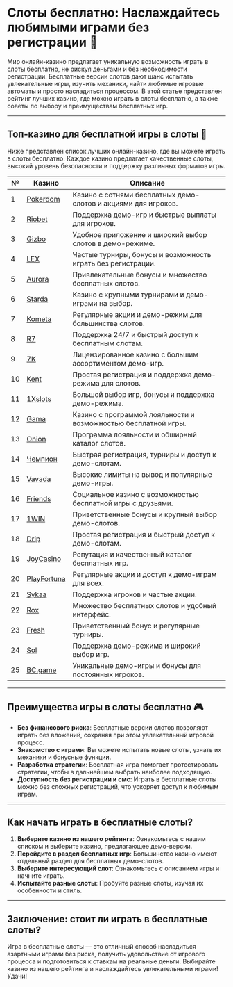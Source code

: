 # Слоты бесплатно: Наслаждайтесь любимыми играми без регистрации 🎰

Мир онлайн-казино предлагает уникальную возможность играть в слоты бесплатно, не рискуя деньгами и без необходимости регистрации. Бесплатные версии слотов дают шанс испытать увлекательные игры, изучить механики, найти любимые игровые автоматы и просто насладиться процессом. В этой статье представлен рейтинг лучших казино, где можно играть в слоты бесплатно, а также советы по выбору и преимуществам бесплатных игр.

---

## Топ-казино для бесплатной игры в слоты 🎰

Ниже представлен список лучших онлайн-казино, где вы можете играть в слоты бесплатно. Каждое казино предлагает качественные слоты, высокий уровень безопасности и поддержку различных форматов игры.

| №  | Казино      | Описание                                                   |
|----|-------------|------------------------------------------------------------|
| 1  | [Pokerdom](https://brandplay.link/4k77v2yx) | Казино с сотнями бесплатных демо-слотов и акциями для игроков. |
| 2  | [Riobet](https://brandplay.link/7xBLTPyj) | Поддержка демо-игр и быстрые выплаты для игроков. |
| 3  | [Gizbo](https://brandplay.link/bprXw4YV) | Удобное приложение и широкий выбор слотов в демо-режиме. |
| 4  | [LEX](https://brandplay.link/zW4hdDFV) | Частые турниры, бонусы и возможность играть без регистрации. |
| 5  | [Aurora](https://10trafic-stat2.com/click/668546556bcc6313411604bd/6766/13032/subaccount) | Привлекательные бонусы и множество бесплатных слотов. |
| 6  | [Starda](https://brandplay.link/fB7xwRFL) | Казино с крупными турнирами и демо-играми на выбор. |
| 7  | [Kometa](https://brandplay.link/8ZymQJV8) | Регулярные акции и демо-режим для большинства слотов. |
| 8  | [R7](https://brandplay.link/bMd3Yjsw) | Поддержка 24/7 и быстрый доступ к бесплатным слотам. |
| 9  | [7K](https://brandplay.link/BvQyFShp) | Лицензированное казино с большим ассортиментом демо-игр. |
| 10 | [Kent](https://brandplay.link/Fv2WP3js) | Простая регистрация и поддержка демо-режима для слотов. |
| 11 | [1Xslots](https://brandplay.link/hSB1khtr) | Большой выбор игр, бонусы и поддержка демо-режима. |
| 12 | [Gama](https://brandplay.link/j6NMKsDz) | Казино с программой лояльности и возможностью бесплатной игры. |
| 13 | [Onion](https://brandplay.link/zBGRVpQ9) | Программа лояльности и обширный каталог слотов. |
| 14 | [Чемпион](https://temon-gter.cfd/go/lRq?p80412p304504pcc44t17455) | Быстрая регистрация, турниры и доступ к демо-слотам. |
| 15 | [Vavada](https://vavadapartner.pro/?promo=ea5c9275-6854-4505-94fc-95ab18221945-linkb2) | Высокие лимиты на вывод и популярные демо-игры. |
| 16 | [Friends](https://gofriends.vc/linkb2) | Социальное казино с возможностью бесплатной игры с друзьями. |
| 17 | [1WIN](https://brandplay.link/smXVpBbG) | Приветственные бонусы и крупный выбор демо-слотов. |
| 18 | [Drip](https://drp-ircp01.com/c07e6a3db) | Простая регистрация и быстрый доступ к демо-слотам. |
| 19 | [JoyCasino](https://rpc30.call2me.pro/?/ru/registration?apkpop=0&partner=p24970p3291217pc98f) | Репутация и качественный каталог бесплатных игр. |
| 20 | [PlayFortuna](https://fortunapromo.net/alt/playfortuna/registration?0dc4a9362a71feb7e3f165fb8e766f70) | Регулярные акции и доступ к демо-играм для всех. |
| 21 | [Sykaa](https://s-two-way.com/?source=linkb2&pid=30697) | Поддержка игроков и частые акции. |
| 22 | [Rox](https://rox-pvwfpjgcxe.com/cb1ee18a5) | Множество бесплатных слотов и удобный интерфейс. |
| 23 | [Fresh](https://fresh-eumwkxwao.com/c3f7b485d) | Приветственный бонус и регулярные турниры. |
| 24 | [Sol](https://sol-mmtdzfbaco.com/cb2415bca) | Поддержка демо-режима и широкий выбор игр. |
| 25 | [BC.game](https://partnerbcgame.com/dcc53d441) | Уникальные демо-игры и бонусы для постоянных игроков. |

---

## Преимущества игры в слоты бесплатно 🎮

- **Без финансового риска**: Бесплатные версии слотов позволяют играть без вложений, сохраняя при этом увлекательный игровой процесс.
- **Знакомство с играми**: Вы можете испытать новые слоты, узнать их механики и бонусные функции.
- **Разработка стратегии**: Бесплатная игра помогает протестировать стратегии, чтобы в дальнейшем выбрать наиболее подходящую.
- **Доступность без регистрации и смс**: Играть в бесплатные слоты можно без сложных регистраций, что ускоряет доступ к любимым играм.

---

## Как начать играть в бесплатные слоты?

1. **Выберите казино из нашего рейтинга**: Ознакомьтесь с нашим списком и выберите казино, предлагающее демо-версии.
2. **Перейдите в раздел бесплатных игр**: Большинство казино имеют отдельный раздел для бесплатных демо-слотов.
3. **Выберите интересующий слот**: Ознакомьтесь с описанием игры и начните играть.
4. **Испытайте разные слоты**: Пробуйте разные слоты, изучая их особенности и стиль.

---

## Заключение: стоит ли играть в бесплатные слоты?

Игра в бесплатные слоты — это отличный способ насладиться азартными играми без риска, получить удовольствие от игрового процесса и подготовиться к ставкам на реальные деньги. Выбирайте казино из нашего рейтинга и наслаждайтесь увлекательными играми! Удачи!
